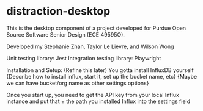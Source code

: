 # distraction-desktop
This is the desktop component of a project developed for Purdue Open Source Software Senior Design (ECE 49595O).

Developed my Stephanie Zhan, Taylor Le Lievre, and Wilson Wong

Unit testing library: Jest
Integration testing library: Playwright


Installation and Setup:
(Refine this later)
You gotta install InfluxDB yourself
{Describe how to install influx, start it, set up the bucket name, etc}
{Maybe we can have bucket/org name as other settings options}

Once you start up, you need to get the API key from your local Influx instance and put that + the path you installed Influx into the settings field